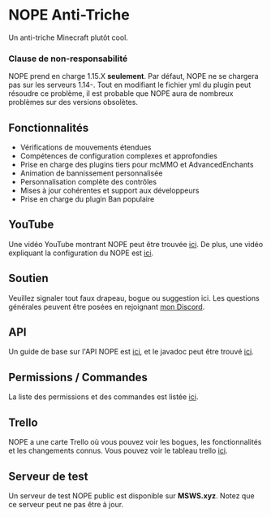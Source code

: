 # NOPE Anti-Triche
Un anti-triche Minecraft plutôt cool.

### Clause de non-responsabilité
NOPE prend en charge 1.15.X **seulement**. Par défaut, NOPE ne se chargera pas sur les serveurs 1.14-. Tout en modifiant le fichier yml du plugin peut résoudre ce problème, il est probable que NOPE aura de nombreux problèmes sur des versions obsolètes.

## Fonctionnalités
* Vérifications de mouvements étendues
* Compétences de configuration complexes et approfondies
* Prise en charge des plugins tiers pour mcMMO et AdvancedEnchants
* Animation de bannissement personnalisée
* Personnalisation complète des contrôles
* Mises à jour cohérentes et support aux développeurs
* Prise en charge du plugin Ban populaire

## YouTube
Une vidéo YouTube montrant NOPE peut être trouvée [ici](https://www.youtube.com/watch?v=QNumBz-Phwg). De plus, une vidéo expliquant la configuration du NOPE est [ici](https://www.youtube.com/watch?v=XVuXKsJEAkQ).

## Soutien
Veuillez signaler tout faux drapeau, bogue ou suggestion ici. Les questions générales peuvent être posées en rejoignant [mon Discord](https://nope.msws.xyz/discord).

## API
Un guide de base sur l'API NOPE est [ici](https://github.com/MSWS/NOPE/wiki/API), et le javadoc peut être trouvé [ici](http://docs.msws.xyz).

## Permissions / Commandes
La liste des permissions et des commandes est listée [ici](https://github.com/MSWS/NOPE/wiki/Permissions).

## Trello
NOPE a une carte Trello où vous pouvez voir les bogues, les fonctionnalités et les changements connus. Vous pouvez voir le tableau trello [ici](https://nope.msws.xyz/trello).

## Serveur de test
Un serveur de test NOPE public est disponible sur **MSWS.xyz**. Notez que ce serveur peut ne pas être à jour.